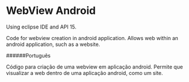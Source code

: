 WebView Android
=============

Using eclipse IDE and API 15.

Code for webview creation in android application. Allows web within an android application, such as a website. 


######Português

Código para criação de uma webview em aplicação android. Permite que visualizar a web dentro de uma aplicação android, como um site. 